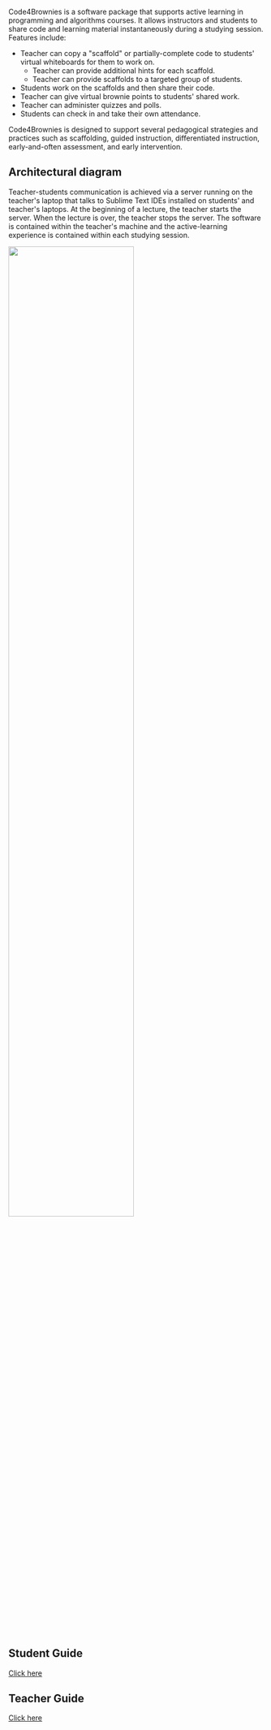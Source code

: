 Code4Brownies is a software package that supports active learning in programming and algorithms courses.  It allows instructors and students to share code and learning material instantaneously during a studying session.  Features include:

- Teacher can copy a "scaffold" or partially-complete code to students' virtual whiteboards for them to work on.
  - Teacher can provide additional hints for each scaffold.
  - Teacher can provide scaffolds to a targeted group of students.
- Students work on the scaffolds and then share their code.
- Teacher can give virtual brownie points to students' shared work.
- Teacher can administer quizzes and polls.
- Students can check in and take their own attendance.

Code4Brownies is designed to support several pedagogical strategies and practices such as scaffolding, guided instruction, differentiated instruction, early-and-often assessment, and early intervention.

## Architectural diagram

Teacher-students communication is achieved via a server running on the teacher's laptop that talks to Sublime Text IDEs installed on students' and teacher's laptops.  At the beginning of a lecture, the teacher starts the server.  When the lecture is over, the teacher stops the server.  The software is contained within the teacher's machine and the active-learning experience is contained within each studying session.

<img src="diagram.png" width=70% align="middle">

## Student Guide

[Click here](STUDENT.md)

## Teacher Guide

[Click here](TEACHER.md)





